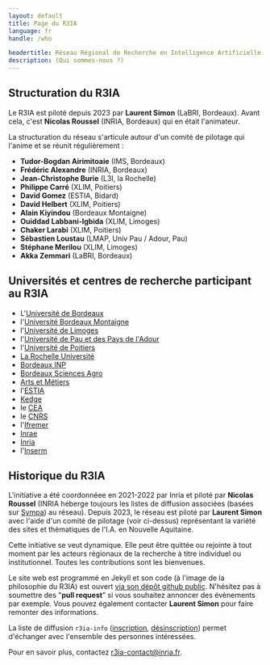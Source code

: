 ```yaml
---
layout: default
title: Page du R3IA
language: fr 
handle: /who

headertitle: Réseau Régional de Recherche en Intelligence Artificielle
description: (Qui sommes-nous ?)
---
```


## Structuration du R3IA

Le R3IA est piloté depuis 2023 par **Laurent Simon** (LaBRI, Bordeaux). Avant cela, c'est **Nicolas Roussel** (INRIA, Bordeaux) qui en était l'animateur.

La structuration du réseau s'articule autour d'un comité de pilotage qui l'anime et se réunit régulièrement :

- **Tudor-Bogdan Airimitoaie** (IMS, Bordeaux)
- **Frédéric Alexandre** (INRIA, Bordeaux)
- **Jean-Christophe Burie** (L3I, la Rochelle)
- **Philippe Carré** (XLIM, Poitiers)
- **David Gomez** (ESTIA, Bidard)
- **David Helbert** (XLIM, Poitiers)
- **Alain Kiyindou** (Bordeaux Montaigne)
- **Ouiddad Labbani-Igbida** (XLIM, Limoges)
- **Chaker Larabi**	(XLIM, Poitiers)
- **Sébastien Loustau** (LMAP, Univ Pau / Adour, Pau)
- **Stéphane Merilou** (XLIM, Limoges)
- **Akka Zemmari** (LaBRI, Bordeaux)

## Universités et centres de recherche participant au R3IA

- L'<a href="https://www.u-bordeaux.fr/">Université de Bordeaux</a>
- l'<a href="https://www.u-bordeaux-montaigne.fr/">Université Bordeaux Montaigne</a>
- l'<a href="https://www.unilim.fr/">Université de Limoges</a>
- l'<a href="https://www.univ-pau.fr/">Université de Pau et des Pays de l'Adour</a>
- l'<a href="https://www.univ-poitiers.fr/">Université de Poitiers</a>
- <a href="https://www.univ-larochelle.fr/">La Rochelle Université</a>
- <a href="https://www.bordeaux-inp.fr/">Bordeaux INP</a>
- <a href="https://www.agro-bordeaux.fr/">Bordeaux Sciences Agro</a>
- <a href="https://artsetmetiers.fr/fr/campus/bordeaux-talence">Arts et Métiers</a>
- l'<a href="https://www.estia.fr/">ESTIA</a>
- <a href="https://kedge.edu/">Kedge</a>
- le <a href="http://www.cea.fr/pages/le-cea/les-centres-cea/cesta.aspx">CEA</a>
- le <a href="http://www.cnrs.fr/">CNRS</a>
- l'<a href="https://www.ifremer.fr/">Ifremer</a>
- <a href="https://www.inrae.fr/">Inrae</a>
- <a href="https://www.inria.fr/">Inria</a>
- l'<a href="https://www.inserm.fr/">Inserm</a> 

## Historique du R3IA

L'initiative a été coordonnéee en 2021-2022 par Inria et piloté par **Nicolas Roussel** (INRIA héberge toujours les listes de diffusion associées (basées sur <a href="https://www.sympa.org">Sympa</a>) au réseau). Depuis 2023, le réseau est piloté par **Laurent Simon** avec l'aide d'un comité de pilotage (voir ci-dessus) représentant la variété des sites et thématiques de l'I.A. en Nouvelle Aquitaine.

<p>Cette initiative se veut dynamique. Elle peut être quittée ou rejointe à tout moment par les acteurs régionaux de la recherche à titre individuel ou institutionnel. Toutes les contributions sont les bienvenues.</p>

Le site web est programmé en Jekyll et son code (à l'image de la philosophie du R3IA) est ouvert [via son dépôt github public](https://github.com/lorensipro/website-r3ia). N'hésitez pas à soumettre des "**pull request**" si vous souhaitez annoncer des évènements par exemple. Vous pouvez également contacter **Laurent Simon** pour faire remonter des informations.

<p>La liste de diffusion <code>r3ia-info</code> (<a href="https://sympa.inria.fr/sympa/subscribe/r3ia-info">inscription</a>, <a href="https://sympa.inria.fr/sympa/signoff/r3ia-info">désinscription</a>) permet d'échanger avec l'ensemble des personnes intéressées.</p>

<p>Pour en savoir plus, contactez <a href="mailto:r3ia-contact@inria.fr">r3ia-contact@inria.fr</a>.</p>